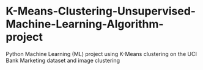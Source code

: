 # K-Means-Clustering-Unsupervised-Machine-Learning-Algorithm-project
Python Machine Learning (ML) project using K-Means clustering on the UCI Bank Marketing dataset and image clustering
